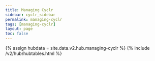 ```yaml
---
title: Managing Cyclr
sidebar: cyclr_sidebar
permalink: managing-cyclr
tags: [managing-cyclr]
layout: page
toc: false
---
```

{% assign hubdata = site.data.v2.hub.managing-cyclr %}
{% include /v2/hub/hubtables.html %}